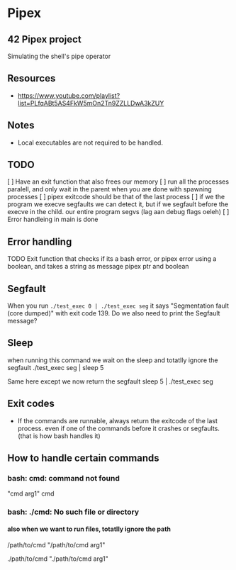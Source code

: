# Pipex
## 42 Pipex project

Simulating the shell's pipe operator


## Resources
* https://www.youtube.com/playlist?list=PLfqABt5AS4FkW5mOn2Tn9ZZLLDwA3kZUY


## Notes
* Local executables are not required to be handled.


## TODO
[ ] Have an exit function that also frees our memory 
[ ] run all the processes paralell, and only wait in the parent when you are done with spawning processes
[ ] pipex exitcode should be that of the last process
[ ] if we the program we execve segfaults we can detect it,
but if we segfault before the execve in the child. our entire program segvs (lag aan debug flags oeleh)
[ ] Error handleing in main is done

## Error handling
TODO Exit function that checks if its a bash error, or pipex error using a boolean,
and takes a string as message pipex ptr and boolean


## Segfault

When you run `./test_exec 0 | ./test_exec seg` it says "Segmentation fault (core dumped)" 
with exit code 139.
Do we also need to print the Segfault message?


## Sleep
when running this command we wait on the sleep and totatlly ignore the segfault 
./test_exec seg | sleep 5

Same here except we now return the segfault
sleep 5 | ./test_exec seg

## Exit codes
* If the commands are runnable, always return the exitcode of the last process.
even if one of the commands before it crashes or segfaults. (that is how bash handles it)

## How to handle certain commands

### bash: cmd: command not found
"cmd arg1"
cmd


### bash: ./cmd: No such file or directory
#### also when we want to run files, totatlly ignore the path
/path/to/cmd
"/path/to/cmd arg1"

./path/to/cmd
"./path/to/cmd arg1"

